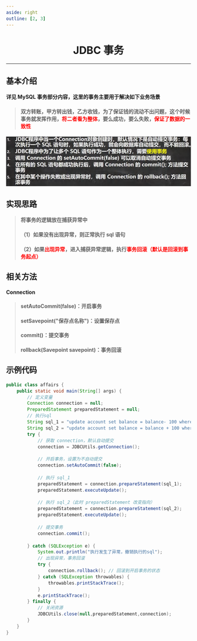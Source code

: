 ```yaml
---
aside: right
outline: [2, 3]
---
```


<h1 style="text-align: center; font-weight: bold;">JDBC 事务</h1>

---

## 基本介绍

#### 详见 MySQL 事务部分内容，这里的事务主要用于解决如下业务场景

> #### 双方转账，甲方转出钱，乙方收钱，为了保证钱的流动不出问题，这个时候事务就发挥作用，<span style="color:red;font-weight:bold">将二者看为整体</span>，要么成功，要么失败，<span style="color:red;font-weight:bold">保证了数据的一致性</span>

![alt text](事务.png)

## 实现思路

> #### 将事务的逻辑放在捕获异常中
>
> #### （1）如果没有出现异常，则正常执行 sql 语句
>
> #### （2）如果<span style="color:red;font-weight:bold">出现异常</span>，进入捕获异常逻辑，执行<span style="color:red;font-weight:bold">事务回滚（默认是回滚到事务起点）</span>

## 相关方法

#### Connection

> #### setAutoCommit(false)：开启事务
>
> #### setSavepoint("保存点名称")：设置保存点
>
> #### commit()：提交事务
>
> #### rollback(Savepoint savepoint)：事务回滚

## 示例代码

```java
public class affairs {
    public static void main(String[] args) {
        // 定义变量
        Connection connection = null;
        PreparedStatement preparedStatement = null;
        // 执行sql
        String sql_1 = "update account set balance = balance- 100 where id = 1";
        String sql_2 = "update account set balance = balance + 100 where id = 2";
        try {
            // 获取 connection，默认自动提交
            connection = JDBCUtils.getConnection();

            // 开启事务，设置为不自动提交
            connection.setAutoCommit(false);

            // 执行 sql_1
            preparedStatement = connection.prepareStatement(sql_1);
            preparedStatement.executeUpdate();

            // 执行 sql_2（此时 preparedStatement 改变指向）
            preparedStatement = connection.prepareStatement(sql_2);
            preparedStatement.executeUpdate();

            // 提交事务
            connection.commit();

        } catch (SQLException e) {
            System.out.println("执行发生了异常，撤销执行的sql");
            // 出现异常，事务回滚
            try {
                connection.rollback(); // 回滚到开启事务的状态
            } catch (SQLException throwables) {
                throwables.printStackTrace();
            }
            e.printStackTrace();
        } finally {
            // 关闭资源
            JDBCUtils.close(null,preparedStatement,connection);
        }
    }
}
```
